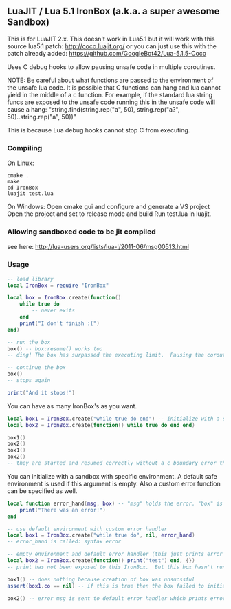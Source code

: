 ##  LuaJIT / Lua 5.1 IronBox (a.k.a. a super awesome Sandbox)
This is for LuaJIT 2.x.  This doesn't work in Lua5.1 but it will work with this source lua5.1 patch: http://coco.luajit.org/ or you can just use this with the patch already added: https://github.com/GoogleBot42/Lua-5.1.5-Coco

Uses C debug hooks to allow pausing unsafe code in multiple coroutines.

NOTE: Be careful about what functions are passed to the environment of the unsafe lua code.  It is possible that C functions can hang and lua cannot yield in the middle of a c function.  For example, if the standard lua string funcs are exposed to the unsafe code running this in the unsafe code will cause a hang: "string.find(string.rep("a", 50), string.rep("a?", 50)..string.rep("a", 50))"

This is because Lua debug hooks cannot stop C from executing.

### Compiling
On Linux:
```
cmake .
make
cd IronBox
luajit test.lua
```
On Windows:
Open cmake gui and configure and generate a VS project
Open the project and set to release mode and build
Run test.lua in luajit.

### Allowing sandboxed code to be jit compiled
see here: http://lua-users.org/lists/lua-l/2011-06/msg00513.html

### Usage 
```lua
-- load library
local IronBox = require "IronBox"

local box = IronBox.create(function() 
	while true do 
		-- never exits
	end 
	print("I don't finish :(")
end)

-- run the box
box() -- box:resume() works too
-- ding! The box has surpassed the executing limit.  Pausing the coroutine

-- continue the box
box()
-- stops again

print("And it stops!")
```
You can have as many IronBox's as you want.
```lua
local box1 = IronBox.create("while true do end") -- initialize with a string
local box2 = IronBox.create(function() while true do end end)

box1()
box2()
box1()
box2()
-- they are started and resumed correctly without a c boundary error that would pop up if pure lua was used
```
You can initialize with a sandbox with specific environment.  A default safe environment is used if this argument is empty.  Also a custom error function can be specified as well.
```lua
local function error_hand(msg, box) -- "msg" holds the error. "box" is the ironbox that had the error.
	print("There was an error!")
end

-- use default environment with custom error handler
local box1 = IronBox.create("while true do", nil, error_hand)
-- error_hand is called: syntax error

-- empty environment and default error handler (this just prints error to console)
local box2 = IronBox.create(function() print("test") end, {})
-- print has not been exposed to this IronBox.  But this box hasn't run yet so no error

box1() -- does nothing because creation of box was unsucssful
assert(box1.co == nil) -- if this is true then the box failed to initialize and the error handler was called

box2() -- error msg is sent to default error handler which prints error to console
```
